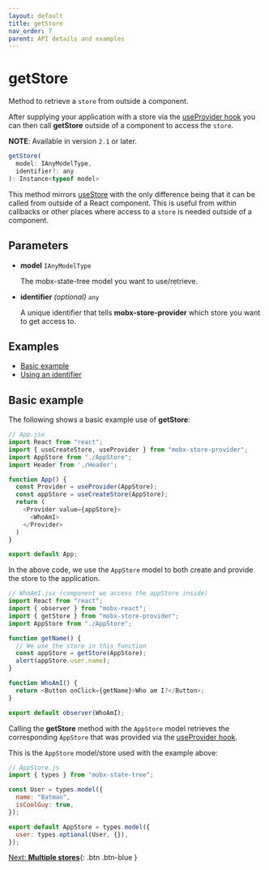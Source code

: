 ```yaml
---
layout: default
title: getStore
nav_order: 7
parent: API details and examples
---
```


# getStore

Method to retrieve a `store` from outside a component.

After supplying your application with a store via the [useProvider hook](/api/useProvider) you can then call **getStore** outside of a component to access the `store`.

**NOTE**: Available in version `2.1` or later.

```javascript
getStore(
  model: IAnyModelType,
  identifier?: any
): Instance<typeof model>
```

This method mirrors [useStore](/api/useStore) with the only difference being that it can be called from outside of a React component. This is useful from within callbacks or other places where access to a `store` is needed outside of a component.

## Parameters

- **model** `IAnyModelType`

  The mobx-state-tree model you want to use/retrieve.

- **identifier** _(optional)_ `any`

  A unique identifier that tells **mobx-store-provider** which store you want to get access to.

## Examples

- [Basic example](#basic-example)
- [Using an identifier](#using-an-identifer)

## Basic example

The following shows a basic example use of **getStore**:

```javascript
// App.jsx
import React from "react";
import { useCreateStore, useProvider } from "mobx-store-provider";
import AppStore from "./AppStore";
import Header from './Header';

function App() {
  const Provider = useProvider(AppStore);
  const appStore = useCreateStore(AppStore);
  return (
    <Provider value={appStore}>
      <WhoAmI>
    </Provider>
  )
}

export default App;
```

In the above code, we use the `AppStore` model to both create and provide the store to the application.

```javascript
// WhoAmI.jsx (component we access the appStore inside)
import React from "react";
import { observer } from "mobx-react";
import { getStore } from "mobx-store-provider";
import AppStore from "./AppStore";

function getName() {
  // We use the store in this function
  const appStore = getStore(AppStore);
  alert(appStore.user.name);
}

function WhoAmI() {
  return <Button onClick={getName}>Who am I?</Button>;
}

export default observer(WhoAmI);
```

Calling the **getStore** method with the `AppStore` model retrieves the corresponding `AppStore` that was provided via the [useProvider hook](/api/useProvider).

This is the `AppStore` model/store used with the example above:

```javascript
// AppStore.js
import { types } from "mobx-state-tree";

const User = types.model({
  name: "Batman",
  isCoolGuy: true,
});

export default AppStore = types.model({
  user: types.optional(User, {}),
});
```

[Next: **Multiple stores**](/multiple-stores){: .btn .btn-blue }
